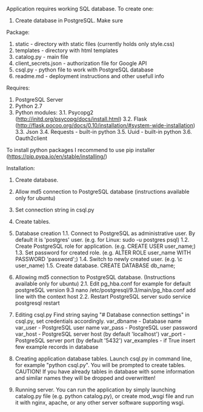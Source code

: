Application requires working SQL database. To create one:
1. Create database in PostgreSQL. Make sure 

Package:
1. static - directory with static files (currently holds only style.css)
2. templates - directory with html templates
3. catalog.py - main file
4. client_secrets.json - authorization file for Google API
5. csql.py - python file to work with PostgreSQL database
6. readme.md - deployment instructions and other usefull info

Requires:
1. PostgreSQL Server
2. Python 2.7
3. Python modules:
	3.1. Psycopg2 (http://initd.org/psycopg/docs/install.html)
	3.2. Flask (http://flask.pocoo.org/docs/0.10/installation/#system-wide-installation)
	3.3. Json 
	3.4. Requests - built-in python
	3.5. Uuid - built-in python
	3.6. Oauth2client
	
To install python packages I recommend to use pip installer (https://pip.pypa.io/en/stable/installing/)

Installation:
1. Create database. 
2. Allow md5 connection to PostgreSQL database (instructions available only for ubuntu)
3. Set connection string in csql.py
4. Create tables.

1. Database creation
1.1. Connect to PostgreSQL as administrative user.
By default it is 'postgres' user. 
(e.g. for Linux: sudo -u postgres psql)
1.2. Create PostgreSQL role for application.
(e.g. CREATE USER user_name;)
1.3. Set password for created role.
(e.g. ALTER ROLE user_name WITH PASSWORD 'password';)
1.4. Switch to newly created user.
(e.g. \c user_name)
1.5. Create database.
CREATE DATABASE db_name;

2. Allowing md5 connection to PostgreSQL database.
(Instructions available only for ubuntu)
2.1. Edit pg_hba.conf
for example for default postgreSQL version 9.3
nano /etc/postgresql/9.3/main/pg_hba.conf
add line with the context
host 
2.2. Restart PostgreSQL server
sudo service postgresql restart

3. Editing csql.py
Find string saying "# Database connection settings" in csql.py, set credentials accordingly.
var_dbname - Database name
var_user - PostgreSQL user name
var_pass - PostgreSQL user password
var_host - PostgreSQL server host (by default 'localhost')
var_port - PostgreSQL server port (by default '5432')
var_examples - if True insert few example records in database

4. Creating application database tables.
Launch csql.py in command line, for example "python csql.py". You will be prompted to create tables.
CAUTION! If you have already tables in database with some information and similar names they will be dropped and overwritten!

5. Running server.
You can run the application by simply launching catalog.py file (e.g. python catalog.py), or create mod_wsgi file and run it with nginx, apache, or any other server software supporting wsgi.
